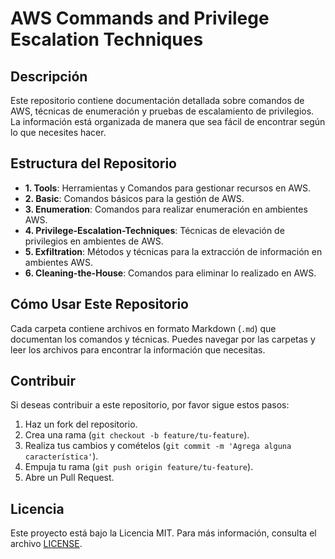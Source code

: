 # AWS Commands and Privilege Escalation Techniques

## Descripción
Este repositorio contiene documentación detallada sobre comandos de AWS, técnicas de enumeración y pruebas de escalamiento de privilegios. La información está organizada de manera que sea fácil de encontrar según lo que necesites hacer.

## Estructura del Repositorio
- **1. Tools**: Herramientas y Comandos para gestionar recursos en AWS.
- **2. Basic**: Comandos básicos para la gestión de AWS.
- **3. Enumeration**: Comandos para realizar enumeración en ambientes AWS.
- **4. Privilege-Escalation-Techniques**: Técnicas de elevación de privilegios en ambientes de AWS.
- **5. Exfiltration**: Métodos y técnicas para la extracción de información en ambientes AWS.
- **6. Cleaning-the-House**: Comandos para eliminar lo realizado en AWS.

## Cómo Usar Este Repositorio
Cada carpeta contiene archivos en formato Markdown (`.md`) que documentan los comandos y técnicas. Puedes navegar por las carpetas y leer los archivos para encontrar la información que necesitas.

## Contribuir
Si deseas contribuir a este repositorio, por favor sigue estos pasos:
1. Haz un fork del repositorio.
2. Crea una rama (`git checkout -b feature/tu-feature`).
3. Realiza tus cambios y comételos (`git commit -m 'Agrega alguna característica'`).
4. Empuja tu rama (`git push origin feature/tu-feature`).
5. Abre un Pull Request.

## Licencia
Este proyecto está bajo la Licencia MIT. Para más información, consulta el archivo [LICENSE](LICENSE).
